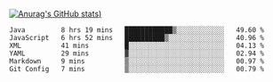 [![Anurag's GitHub stats](https://github-readme-stats.vercel.app/api?username=Old-Camel&show_icons=true&theme=dark))](https://github.com/anuraghazra/github-readme-stats)
<!--START_SECTION:waka-->

```text
Java         8 hrs 19 mins   ████████████▒░░░░░░░░░░░░   49.60 %
JavaScript   6 hrs 52 mins   ██████████▒░░░░░░░░░░░░░░   40.96 %
XML          41 mins         █░░░░░░░░░░░░░░░░░░░░░░░░   04.13 %
YAML         29 mins         ▓░░░░░░░░░░░░░░░░░░░░░░░░   02.94 %
Markdown     9 mins          ▒░░░░░░░░░░░░░░░░░░░░░░░░   00.97 %
Git Config   7 mins          ▒░░░░░░░░░░░░░░░░░░░░░░░░   00.79 %
```

<!--END_SECTION:waka-->

